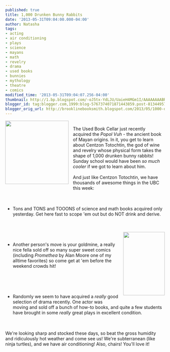 ```yaml
---
published: true
title: 1,000 Drunken Bunny Rabbits
date: '2013-05-31T09:04:00.000-04:00'
author: Natasha
tags:
- acting
- air conditioning
- plays
- science
- mayans
- math
- revelry
- drama
- used books
- bunnies
- mythology
- theatre
- comics
modified_time: '2013-05-31T09:04:07.256-04:00'
thumbnail: http://1.bp.blogspot.com/-oJ5tx-YdLJU/UaieH4MGm1I/AAAAAAAABR8/dspjZnUKJq0/s72-c/centzon.jpg
blogger_id: tag:blogger.com,1999:blog-5767374071871443859.post-8134495734567733743
blogger_orig_url: http://brooklinebooksmith.blogspot.com/2013/05/1000-drunken-bunny-rabbits.html
---
```


<div class="separator" style="clear: both; text-align: center;"><a href="http://1.bp.blogspot.com/-oJ5tx-YdLJU/UaieH4MGm1I/AAAAAAAABR8/dspjZnUKJq0/s1600/centzon.jpg" imageanchor="1" style="clear: left; float: left; margin-bottom: 1em; margin-right: 1em;"><img border="0" height="200" src="http://1.bp.blogspot.com/-oJ5tx-YdLJU/UaieH4MGm1I/AAAAAAAABR8/dspjZnUKJq0/s200/centzon.jpg" width="200" /></a></div><br />The Used Book Cellar just recently acquired the <i>Popol Vuh</i>&nbsp;- the ancient book of Mayan origins. In it, you get to learn about Centzon Totochtin, the god of wine and revelry whose physical form takes the shape of 1,000 drunken bunny rabbits! Sunday school would have been <i>so much cooler</i>&nbsp;if we got to learn about him.<br /><br />And just like Centzon Totochtin, we have thousands of awesome things in the UBC this week:<br /><br /><br /><ul><li>Tons and TONS and TOOONS of science and math books acquired only yesterday. Get here fast to scope 'em out but do NOT drink and derive.&nbsp;</li></ul><br /><br /><a href="http://2.bp.blogspot.com/-vZW2iJWXox8/UaieN0FdnwI/AAAAAAAABSE/7MkCnfyvmsQ/s1600/250px-Promethea.jpg" imageanchor="1" style="clear: right; float: right; margin-bottom: 1em; margin-left: 1em;"><img border="0" height="200" src="http://2.bp.blogspot.com/-vZW2iJWXox8/UaieN0FdnwI/AAAAAAAABSE/7MkCnfyvmsQ/s200/250px-Promethea.jpg" width="131" /></a><br /><ul><li>Another person's move is your goldmine, a really nice fella sold off so many super sweet comics (including <i>Promethea </i>by Alan Moore one of my alltime favorites) so come get at 'em before the weekend crowds hit!</li></ul><br /><br /><br /><ul><li>Randomly we seem to have acquired a <i>really</i>&nbsp;good selection of drama recently. One actor was moving and sold off a bunch of how-to books, and quite a few students have brought in some <i>really </i>great plays in excellent condition.&nbsp;</li></ul><br /><br />We're looking sharp and stocked these days, so beat the gross humidity and ridiculously hot weather and come see us! We're subterranean (like ninja turtles), and we have air conditioning! Also, chairs! You'll love it!